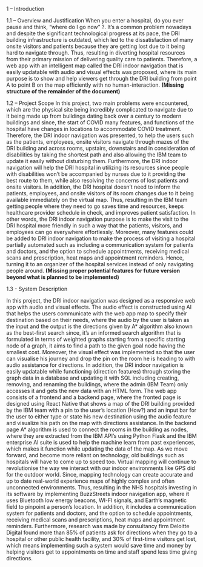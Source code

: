 1 – Introduction 

1.1 – Overview and Justification 
When you enter a hospital, do you ever pause and think, “where do I go now” ?. It’s a common problem nowadays and despite the significant technological progress at its pace, the DRI building infrastructure is outdated, which led to the dissatisfaction of many onsite visitors and patients because they are getting lost due to it being hard to navigate through. Thus, resulting in diverting hospital resources from their primary mission of delivering quality care to patients. Therefore, a web app with an intelligent map called the DRI indoor navigation that is easily updatable with audio and visual effects was proposed, where its main purpose is to show and help viewers get through the DRI building from point A to point B on the map efficiently with no human-interaction. **(Missing structure of the remainder of the document)**

1.2 – Project Scope 
In this project, two main problems were encountered, which are the physical site being incredibly complicated to navigate due to it being made up from buildings dating back over a century to modern buildings and since, the start of COVID many features, and functions of the hospital have changes in locations to accommodate COVID treatment. Therefore, the DRI indoor navigation was presented, to help the users such as the patients, employees, onsite visitors navigate through mazes of the DRI building and across rooms, upstairs, downstairs and in consideration of disabilities by taking the shortest path and also allowing the IBM team to update it easily without disturbing them. Furthermore, the DRI indoor navigation will help the DRI hospital in utilizing its resources since people with disabilities won’t be accompanied by nurses due to it providing the best route to them, while also resolving the concerns of lost patients and onsite visitors. In addition, the DRI hospital doesn’t need to inform the patients, employees, and onsite visitors of its room changes due to it being available immediately on the virtual map. Thus, resulting in the IBM team getting people where they need to go saves time and resources, keeps healthcare provider schedule in check, and improves patient satisfaction. In other words, the DRI indoor navigation purpose is to make the visit to the DRI hospital more friendly in such a way that the patients, visitors, and employees can go everywhere effortlessly. Moreover, many features could be added  to DRI indoor navigation to make the process of visiting a hospital partially automated such as including a communication system for patients and doctors, and the option to schedule appointments, receiving medical scans and prescription, heat maps and appointment reminders. Hence, turning it to an organizer of the hospital services instead of only navigating people around. **(Missing proper potential features for future version beyond what is planned to be implemented)**
 
 1.3 - System Description 
 
 In this project, the DRI indoor navigation was designed as a responsive web app with audio and visual effects. The audio effect is constructed using AI that helps the users communicate with the web app map to specify their destination based on their needs, where the audio by the user is taken as the input and the output is the directions given by A* algorithm also known as the best-first search since, it’s an informed search algorithm that is formulated in terms of weighted graphs starting from a specific starting node of a graph, it aims to find a path to the given goal node having the smallest cost. Moreover, the visual effect was implemented so that the user can visualise his journey and drop the pin on the room he is heading to with audio assistance for directions. In addition, the DRI indoor navigation is easily updatable while functioning (direction features) through storing the graph data in a database and updating it with SQL including creating, removing, and renaming the buildings, where the admin (IBM Team) only accesses it and gets the new data with an HTML form. The web app consists of a frontend and a backend page, where the fronted page is designed using React Native that shows a map of the DRI building provided by the IBM team with a pin to the user’s location (How?) and an input bar for the user to either type or state his new destination using the audio feature and visualize his path on the map with directions assistance. In the backend page A* algorithm is used to connect the rooms in the building as nodes, where they are extracted from the IBM API’s using Python Flask and the IBM enterprise AI suite is used to help the machine learn from past experiences, which makes it function while updating the data of the map. As we move forward, and become more reliant on technology, old buildings such as hospitals will have to come up to speed too. Virtual mapping will continue to revolutionise the way we interact with our indoor environments like GPS did for the outdoor world. Since, mapping technology can create accurate and up to date real-world experience maps of highly complex and often unconnected environments. Thus, resulting in the NHS hospitals investing in its software by implementing BuzzStreets indoor navigation app, where it uses Bluetooth low energy beacons, WI-FI signals, and Earth’s magnetic field to pinpoint a person’s location. In addition, it includes a communication system for patients and doctors, and the option to schedule appointments, receiving medical scans and prescriptions, heat maps and appointment reminders. Furthermore, research was made by consultancy firm Deloitte Digital found more than 85% of patients ask for directions when they go to a hospital or other public health facility, and 30% of first-time visitors get lost, which means implementing such a system would save time and money by helping visitors get to appointments on time and staff spend less time giving directions. 
